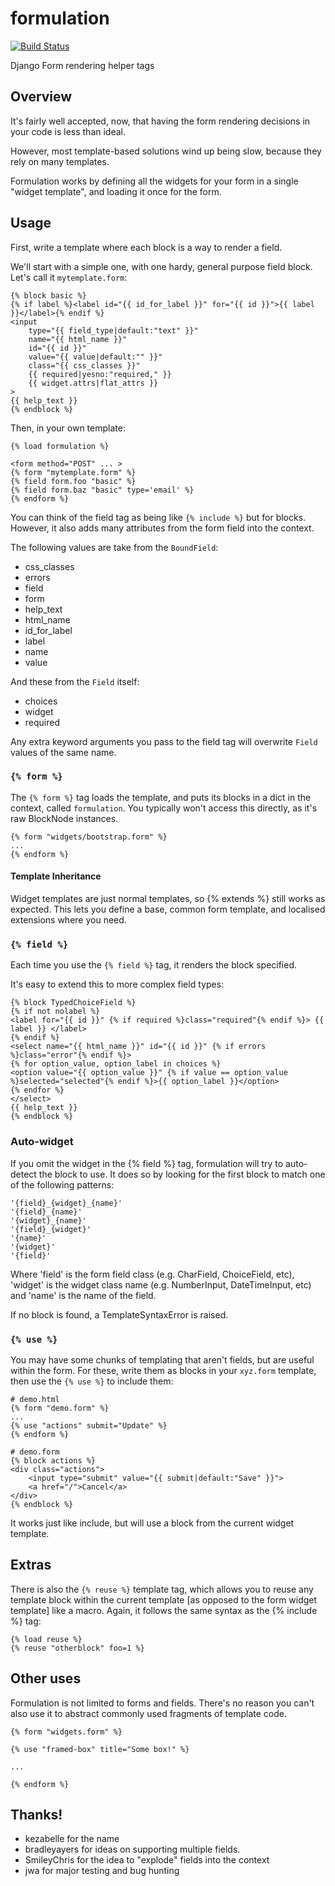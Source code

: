 # formulation
[![Build Status](https://secure.travis-ci.org/funkybob/formulation.png?branch=master)](http://travis-ci.org/funkybob/formulation)


Django Form rendering helper tags


## Overview

It's fairly well accepted, now, that having the form rendering decisions in
your code is less than ideal.

However, most template-based solutions wind up being slow, because they rely
on many templates.

Formulation works by defining all the widgets for your form in a single "widget
template", and loading it once for the form.

## Usage

First, write a template where each block is a way to render a field.

We'll start with a simple one, with one hardy, general purpose field block.
Let's call it `mytemplate.form`:

    {% block basic %}
    {% if label %}<label id="{{ id_for_label }}" for="{{ id }}">{{ label }}</label>{% endif %}
    <input
        type="{{ field_type|default:"text" }}"
        name="{{ html_name }}"
        id="{{ id }}"
        value="{{ value|default:"" }}"
        class="{{ css_classes }}"
        {{ required|yesno:"required," }}
        {{ widget.attrs|flat_attrs }}
    >
    {{ help_text }}
    {% endblock %}

Then, in your own template:

    {% load formulation %}

    <form method="POST" ... >
    {% form "mytemplate.form" %}
    {% field form.foo "basic" %}
    {% field form.baz "basic" type='email' %}
    {% endform %}

You can think of the field tag as being like `{% include %}` but for blocks.  However, it also adds many attributes from the form field into the context.

The following values are take from the `BoundField`:

- css_classes
- errors
- field
- form
- help_text
- html_name
- id_for_label
- label
- name
- value

And these from the `Field` itself:

- choices
- widget
- required

Any extra keyword arguments you pass to the field tag will overwrite `Field` values of the same name.

### `{% form %}`

The `{% form %}` tag loads the template, and puts its blocks in a dict in the
context, called `formulation`.  You typically won't access this directly, as
it's raw BlockNode instances.

    {% form "widgets/bootstrap.form" %}
    ...
    {% endform %}


#### Template Inheritance

Widget templates are just normal templates, so {% extends %} still works as
expected.  This lets you define a base, common form template, and localised
 extensions where you need.

### `{% field %}`

Each time you use the `{% field %}` tag, it renders the block specified.

It's easy to extend this to more complex field types:

    {% block TypedChoiceField %}
    {% if not nolabel %}
    <label for="{{ id }}" {% if required %}class="required"{% endif %}> {{ label }} </label>
    {% endif %}
    <select name="{{ html_name }}" id="{{ id }}" {% if errors %}class="error"{% endif %}>
    {% for option_value, option_label in choices %}
    <option value="{{ option_value }}" {% if value == option_value %}selected="selected"{% endif %}>{{ option_label }}</option>
    {% endfor %}
    </select>
    {{ help_text }}
    {% endblock %}

### Auto-widget

If you omit the widget in the {% field %} tag, formulation will try to
auto-detect the block to use.  It does so by looking for the first block to
match one of the following patterns:

    '{field}_{widget}_{name}'
    '{field}_{name}'
    '{widget}_{name}'
    '{field}_{widget}'
    '{name}'
    '{widget}'
    '{field}'

Where 'field' is the form field class (e.g. CharField, ChoiceField, etc),
'widget' is the widget class name (e.g. NumberInput, DateTimeInput, etc) and
'name' is the name of the field.

If no block is found, a TemplateSyntaxError is raised.

### `{% use %}`

You may have some chunks of templating that aren't fields, but are useful
within the form.  For these, write them as blocks in your `xyz.form` template,
then use the `{% use %}` to include them:

    # demo.html
    {% form "demo.form" %}
    ...
    {% use "actions" submit="Update" %}
    {% endform %}

    # demo.form
    {% block actions %}
    <div class="actions">
        <input type="submit" value="{{ submit|default:"Save" }}">
        <a href="/">Cancel</a>
    </div>
    {% endblock %}

It works just like include, but will use a block from the current widget
template.

## Extras

There is also the `{% reuse %}` template tag, which allows you to reuse any
template block within the current template [as opposed to the form widget
template] like a macro.  Again, it follows the same syntax as the {% include %}
tag:

    {% load reuse %}
    {% reuse "otherblock" foo=1 %}

## Other uses

Formulation is not limited to forms and fields.  There's no reason you can't
also use it to abstract commonly used fragments of template code.

    {% form "widgets.form" %}

    {% use "framed-box" title="Some box!" %}

    ...

    {% endform %}

## Thanks!

- kezabelle for the name
- bradleyayers for ideas on supporting multiple fields.
- SmileyChris for the idea to "explode" fields into the context
- jwa for major testing and bug hunting
